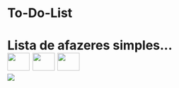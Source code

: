 <h1>To-Do-List<h1/>
Lista de afazeres simples...
<div style="display: inline_block">
  <img height="40" width="50" src="https://cdn.jsdelivr.net/gh/devicons/devicon/icons/javascript/javascript-original.svg" />
  <img height="40" width="50" src="https://cdn.jsdelivr.net/gh/devicons/devicon/icons/html5/html5-original.svg" />
  <img height="40" width="50" src="https://cdn.jsdelivr.net/gh/devicons/devicon/icons/css3/css3-original.svg" />
</div>
<img src="https://czfbfpenqxrbwpcuyeev.supabase.co/storage/v1/object/public/Imagens/Captura%20de%20tela%20de%202023-10-30%2022-59-35.png"/>

